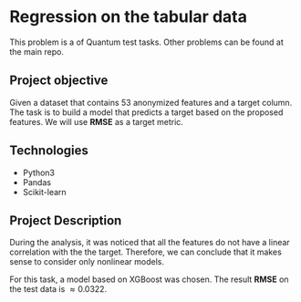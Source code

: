 # Regression on the tabular data
This problem is a of Quantum test tasks. Other problems can be found at the main repo.

## Project objective
Given a dataset that contains $53$ anonymized features and a target column. The task is to build a model that predicts a target based on the proposed features. We will use __RMSE__ as a target metric.

## Technologies
- Python3
- Pandas
- Scikit-learn 

## Project Description

During the analysis, it was noticed that all the features do not have a linear correlation with the the target. Therefore, we can conclude that it makes sense to consider only nonlinear models.

For this task, a model based on XGBoost was chosen.
The result __RMSE__ on the test data is $\approx0.0322$.

